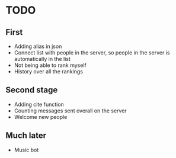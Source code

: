 # TODO

## First
* Adding alias in json
* Connect list with people in the server, so people in the server is automatically in the list
* Not being able to rank myself
* History over all the rankings


## Second stage
* Adding cite function
* Counting messages sent overall on the server
* Welcome new people


## Much later
* Music bot